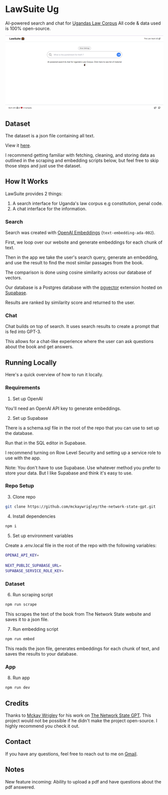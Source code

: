 # LawSuite Ug

AI-powered search and chat for [Ugandas Law Corpus](https://the-constitution-of-uganda.vercel.app/)
All code & data used is 100% open-source.

[![LawSuite](./public/lawsuite.png)](https://law-suite.vercel.app/)

## Dataset

The dataset is a json file containing all text.

View it [here](scripts/ugvault.json).

I recommend getting familiar with fetching, cleaning, and storing data as outlined in the scraping and embedding scripts below, but feel free to skip those steps and just use the dataset.

## How It Works

LawSuite provides 2 things:

1. A search interface for Uganda's law corpus e.g constitution, penal code.
2. A chat interface for the information.

### Search

Search was created with [OpenAI Embeddings](https://platform.openai.com/docs/guides/embeddings) (`text-embedding-ada-002`).

First, we loop over our website and generate embeddings for each chunk of text.

Then in the app we take the user's search query, generate an embedding, and use the result to find the most similar passages from the book.

The comparison is done using cosine similarity across our database of vectors.

Our database is a Postgres database with the [pgvector](https://github.com/pgvector/pgvector) extension hosted on [Supabase](https://supabase.com/).

Results are ranked by similarity score and returned to the user.

### Chat

Chat builds on top of search. It uses search results to create a prompt that is fed into GPT-3.

This allows for a chat-like experience where the user can ask questions about the book and get answers.

## Running Locally

Here's a quick overview of how to run it locally.

### Requirements

1. Set up OpenAI

You'll need an OpenAI API key to generate embeddings.

2. Set up Supabase

There is a schema.sql file in the root of the repo that you can use to set up the database.

Run that in the SQL editor in Supabase.

I recommend turning on Row Level Security and setting up a service role to use with the app.

Note: You don't have to use Supabase. Use whatever method you prefer to store your data. But I like Supabase and think it's easy to use.

### Repo Setup

3. Clone repo

```bash
git clone https://github.com/mckaywrigley/the-network-state-gpt.git
```

4. Install dependencies

```bash
npm i
```

5. Set up environment variables

Create a .env.local file in the root of the repo with the following variables:

```bash
OPENAI_API_KEY=

NEXT_PUBLIC_SUPABASE_URL=
SUPABASE_SERVICE_ROLE_KEY=
```

### Dataset

6. Run scraping script

```bash
npm run scrape
```

This scrapes the text of the book from The Network State website and saves it to a json file.

7. Run embedding script

```bash
npm run embed
```

This reads the json file, generates embeddings for each chunk of text, and saves the results to your database.

### App

8. Run app

```bash
npm run dev
```

## Credits

Thanks to [Mckay Wrigley](https://github.com/mckaywrigley) for his work on [The Network State GPT](https://github.com/mckaywrigley/the-network-state-gpt). This project would not be possible if he didn't make the project open-source. I highly recommend you check it out.

## Contact

If you have any questions, feel free to reach out to me on [Gmail](bizzicole87@gmail.com).

## Notes

New feature incoming: Ability to upload a pdf and have questions about the pdf answered.
